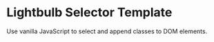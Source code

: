 # Lightbulb Selector Template

Use vanilla JavaScript to select and append classes to DOM elements.
